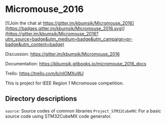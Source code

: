 # Micromouse_2016

[![Join the chat at https://gitter.im/kbumsik/Micromouse_2016](https://badges.gitter.im/kbumsik/Micromouse_2016.svg)](https://gitter.im/kbumsik/Micromouse_2016?utm_source=badge&utm_medium=badge&utm_campaign=pr-badge&utm_content=badge)

Discussion: https://gitter.im/kbumsik/Micromouse_2016

Documentation: https://kbumsik.gitbooks.io/micromouse_2016_docs

Trello: https://trello.com/b/nIOMXuWJ

This is project for IEEE Region 1 Micromouse competition.

## Directory descriptions

`source`: Source codes of common libraries
`Project_STM32CubeMX`: For a basic source code using STM32CubeMX code generator.
